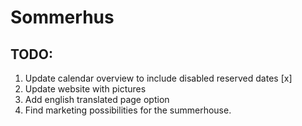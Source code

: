 # Sommerhus

## TODO:

1. Update calendar overview to include disabled reserved dates [x]
2. Update website with pictures 
3. Add english translated page option
4. Find marketing possibilities for the summerhouse.